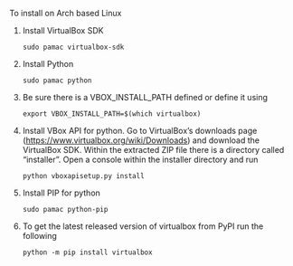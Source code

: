 To install on Arch based Linux

1. Install VirtualBox SDK

   ```
   sudo pamac virtualbox-sdk
   ```

2. Install Python

   ```
   sudo pamac python
   ```

3. Be sure there is a VBOX_INSTALL_PATH defined or define it using

   ```
   export VBOX_INSTALL_PATH=$(which virtualbox)
   ```

4. Install VBox API for python. Go to VirtualBox’s downloads page (https://www.virtualbox.org/wiki/Downloads) and download the VirtualBox SDK. Within the extracted ZIP file there is a directory called “installer”. Open a console within the installer directory and run

   ```
   python vboxapisetup.py install
   ```

5. Install PIP for python

    ```
    sudo pamac python-pip
    ```

6. To get the latest released version of virtualbox from PyPI run the following

    ```
    python -m pip install virtualbox
    ```

